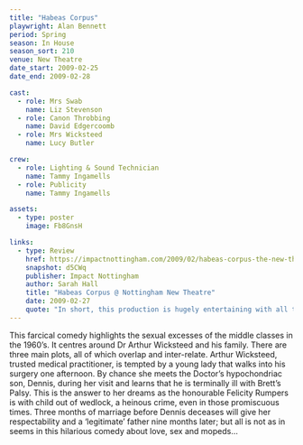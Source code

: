 ```yaml
---
title: "Habeas Corpus"
playwright: Alan Bennett
period: Spring
season: In House
season_sort: 210
venue: New Theatre
date_start: 2009-02-25
date_end: 2009-02-28

cast: 
  - role: Mrs Swab
    name: Liz Stevenson
  - role: Canon Throbbing
    name: David Edgercoomb
  - role: Mrs Wicksteed
    name: Lucy Butler

crew:
  - role: Lighting & Sound Technician
    name: Tammy Ingamells
  - role: Publicity
    name: Tammy Ingamells

assets:
  - type: poster
    image: Fb8GnsH

links:
  - type: Review
    href: https://impactnottingham.com/2009/02/habeas-corpus-the-new-theatre/
    snapshot: d5CWq
    publisher: Impact Nottingham
    author: Sarah Hall
    title: "Habeas Corpus @ Nottingham New Theatre"
    date: 2009-02-27
    quote: "In short, this production is hugely entertaining with all the comings and goings, uncompromising positions, misunderstandings, confusion, debauchery and of course laughter that can be hoped for in a farce."
---
```


This farcical comedy highlights the sexual excesses of the middle classes in the 1960’s.  It centres around Dr Arthur Wicksteed and his family. There are three main plots, all of which overlap and inter-relate.  Arthur Wicksteed, trusted medical practitioner, is tempted by a young lady that walks into his surgery one afternoon.  By chance she meets the Doctor’s hypochondriac son, Dennis, during her visit and learns that he is terminally ill with Brett’s Palsy.  This is the answer to her dreams as the honourable Felicity Rumpers is with child out of wedlock, a heinous crime, even in those promiscuous times.  Three months of marriage before Dennis deceases will give her respectability and a ‘legitimate’ father nine months later; but all is not as in seems in this hilarious comedy about love, sex and mopeds…


